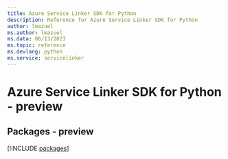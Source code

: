 ```yaml
---
title: Azure Service Linker SDK for Python
description: Reference for Azure Service Linker SDK for Python
author: lmazuel
ms.author: lmazuel
ms.data: 06/13/2023
ms.topic: reference
ms.devlang: python
ms.service: servicelinker
---
```

# Azure Service Linker SDK for Python - preview
## Packages - preview
[!INCLUDE [packages](service-linker-index.md)]